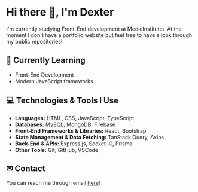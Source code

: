 # Hi there 👋, I'm Dexter
I'm currently studying Front-End development at MedieInstitutet. At the moment I don't have a portfolio website but feel free to have a look through my public repositories!

## 🌱 Currently Learning
- Front-End Development  
- Modern JavaScript frameworks   

## 💻 Technologies & Tools I Use
- **Languages:** HTML, CSS, JavaScript, TypeScript  
- **Databases:** MySQL, MongoDB, Firebase  
- **Front-End Frameworks & Libraries:** React, Bootstrap  
- **State Management & Data Fetching:** TanStack Query, Axios  
- **Back-End & APIs:** Express.js, Socket.IO, Prisma  
- **Other Tools:** Git, GitHub, VSCode  

## ✉ Contact
You can reach me through email [here](dextercw@outlook.com)!
